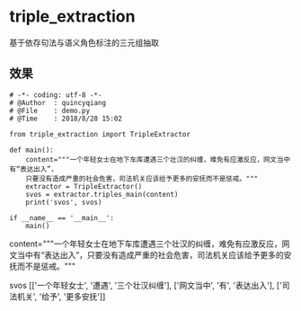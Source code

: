 # triple_extraction
基于依存句法与语义角色标注的三元组抽取

## 效果
```
# -*- coding: utf-8 -*-
# @Author  : quincyqiang
# @File    : demo.py
# @Time    : 2018/8/28 15:02

from triple_extraction import TripleExtractor

def main():
    content="""一个年轻女士在地下车库遭遇三个壮汉的纠缠，难免有应激反应，网文当中有“表达出入”，
    只要没有造成严重的社会危害，司法机关应该给予更多的安抚而不是惩戒。"""
    extractor = TripleExtractor()
    svos = extractor.triples_main(content)
    print('svos', svos)

if __name__ == '__main__':
    main()
```

content="""一个年轻女士在地下车库遭遇三个壮汉的纠缠，难免有应激反应，网文当中有“表达出入”，只要没有造成严重的社会危害，司法机关应该给予更多的安抚而不是惩戒。"""

svos [['一个年轻女士', '遭遇', '三个壮汉纠缠'], ['网文当中', '有', '表达出入'], ['司法机关', '给予', '更多安抚']]
